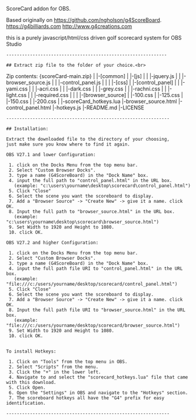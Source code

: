 ScoreCard addon for OBS.

Based originally on https://github.com/ngholson/g4ScoreBoard.
https://g4billiards.com http://www.g4creations.com

this is a purely javascript/html/css driven golf scorecard system for OBS Studio

```
-------------------------------------------------------------

## Extract zip file to the folder of your choice.<br>

```
Zip contents:
{scoreCard-main.zip}
|
|-[common]
|   |-[js]
|   |   |-jquery.js
|   |   |-browser_source.js
|   |   |-control_panel.js
|   |
|   |-[css]
|   	|-[control_panel]
|   	|   |-yami.css
|    	|   |-acri.css
|   	|   |-dark.css
|  	|   |-grey.css
|   	|   |-rachni.css
|  	|   |-light.css
|	|   |-required.css
|	|
|	|-[browser_source]
|   	    |-100.css
|   	    |-125.css
|   	    |-150.css
|   	    |-200.css
|
|-scoreCard_hotkeys.lua
|-browser_source.html
|-control_panel.html
|-hotkeys.js
|-README.md
|-LICENSE

```
--------------------------------------------------------------

## Installation:

Extract the downloaded file to the directory of your choosing,
just make sure you know where to find it again.

OBS V27.1 and lower Configuration:

 1. click on the Docks Menu from the top menu bar.
 2. Select "Custom Browser Docks".
 3. type a name (G4ScoreBoard) in the "Dock Name" box.
 4. input the full path to "control_panel.html" in the URL box. 
   (example: "c:\users\yourname\desktop\scorecard\control_panel.html")
 5. Click "Close"
 6. Select the scene you want the scoreboard to display.
 7. Add a "Browser Source" -> "Create New" -> give it a name. click OK.
 8. Input the full path to "browser_source.html" in the URL box.
   (example: "c:\users\yourname\desktop\scorecard\browser_source.html")
 9. Set Width to 1920 and Height to 1080.
 10. click OK.

OBS V27.2 and higher Configuration:

 1. click on the Docks Menu from the top menu bar.
 2. Select "Custom Browser Docks".
 3. type a name (G4ScoreBoard) in the "Dock Name" box.
 4. input the full path file URI to "control_panel.html" in the URL box. 
   (example: "file:///c:/users/yourname/desktop/scorecard/control_panel.html")
 5. Click "Close"
 6. Select the scene you want the scoreboard to display.
 7. Add a "Browser Source" -> "Create New" -> give it a name. click OK.
 8. Input the full path file URI to "browser_source.html" in the URL box.
   (example: "file:///c:/users/yourname/desktop/scorecard/browser_source.html")
 9. Set Width to 1920 and Height to 1080.
 10. click OK.


To install Hotkeys:

 1. Click on "Tools" from the top menu in OBS.
 2. Select "Scripts" from the menu.
 3. Click the "+" in the lower left.
 4. Navigate to and select the "scorecard_hotkeys.lua" file that came with this download.
 5. Click Open.
 6. Open the "Settings" in OBS and navigate to the "Hotkeys" section.
 7. The scoreboard hotkeys all have the "G4" prefix for easy identification.

--------------------------------------------------------------

